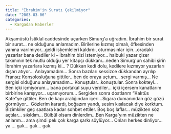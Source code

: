 ```yaml
---
title: "İbrahim'in Suratı Çekilmiyor"
date: "2003-03-06"
categories: 
  - Kargadan Haberler
---
```


Akşamüstü İstiklal caddesinde uçarken Simurg'a uğradım. İbrahim bir surat bir surat... ne olduğunu anlamadım. Birilerine kızmış olmalı, öfkesinden yanına varılmıyor...geldi iskemleleri kaldırdı, oturmasınlar için...oradaki yazarlar bana dediler ki – İbrahim bizi istemiyor... halbuki yazar çizer takımının tek mutlu olduğu yer kitapçı dükkanı...neden Simurg'un sahibi şirin İbrahim yazarlara kızmış ki... ? Dükkan kedi dolu, kedilere kızmıyor yazarları dışarı atıyor... Anlayamadım... Sonra bazıları sessizce dükkandan ayrılıp Fransız Konsolosluğuna gittiler...ben de oraya uçtum... sergi varmış... Ne sergisi olduğunu anlayamadım... Konuştular...konuştular. Sonra kokteyl... Ben içki içmiyorum... bana portakal suyu verdiler... içki içersem kanatlarım birbirine karışıyor... uçamıyorum... Sergiden sonra dostlarım “Kaktüs Kafe”ye gittiler. Ben de kapı aralığından içeri...Sigara dumanından göz gözü görmüyor... Gözlerim karardı, boğazım yandı, sesim kısılacak diye korktum. Bizimkiler geç saatlara kadar sohbet ettiler. Boş boş laflar... müzikten söz açtılar... sıkıldım... Bülbül olsam dinlerdim...Ben Karga'yım müzikten ne anlarım... ama şimdi pek çok karga şarkı söylüyor... Onları herkes dinliyor... ya ... gak... gak... gak.
